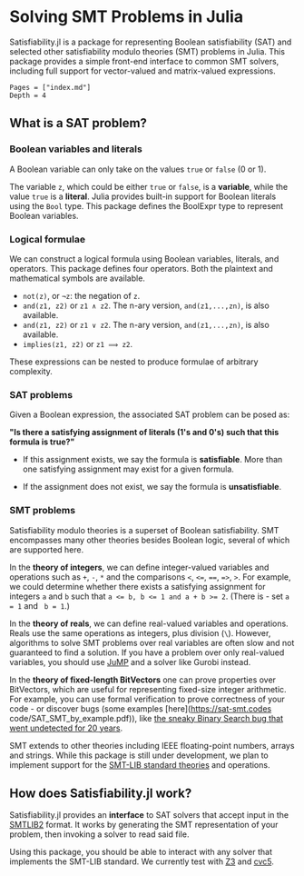 # Solving SMT Problems in Julia
Satisfiability.jl is a package for representing Boolean satisfiability (SAT) and selected other satisfiability modulo theories (SMT) problems in Julia. This package provides a simple front-end interface to common SMT solvers, including full support for vector-valued and matrix-valued expressions.

```@contents
Pages = ["index.md"]
Depth = 4
```

## What is a SAT problem?
### Boolean variables and literals
A Boolean variable can only take on the values `true` or `false` (0 or 1).

The variable `z`, which could be either `true` or `false`, is a **variable**, while the value `true` is a **literal**. Julia provides built-in support for Boolean literals using the `Bool` type. This package defines the BoolExpr type to represent Boolean variables.

### Logical formulae
We can construct a logical formula using Boolean variables, literals, and operators. This package defines four operators. Both the plaintext and mathematical symbols are available.

* `not(z)`, or `¬z`: the negation of `z`.
* `and(z1, z2)` or `z1 ∧ z2`. The n-ary version, `and(z1,...,zn)`, is also available.
* `and(z1, z2)` or `z1 ∨ z2`. The n-ary version, `and(z1,...,zn)`, is also available.
* `implies(z1, z2)` or `z1 ⟹ z2`.

These expressions can be nested to produce formulae of arbitrary complexity.

### SAT problems
Given a Boolean expression, the associated SAT problem can be posed as:

**"Is there a satisfying assignment of literals (1's and 0's) such that this formula is true?"**

* If this assignment exists, we say the formula is **satisfiable**. More than one satisfying assignment may exist for a given formula.

* If the assignment does not exist, we say the formula is **unsatisfiable**.

### SMT problems
Satisfiability modulo theories is a superset of Boolean satisfiability. SMT encompasses many other theories besides Boolean logic, several of which are supported here.

In the **theory of integers**, we can define integer-valued variables and operations such as `+`, `-`, `*` and the comparisons `<`, `<=`, `==`, `=>`, `>`. For example, we could determine whether there exists a satisfying assignment for integers `a` and `b` such that `a <= b, b <= 1 and a + b >= 2`. (There is - set `a = 1` and ` b = 1`.)

In the **theory of reals**, we can define real-valued variables and operations. Reals use the same operations as integers, plus division (`\`). However, algorithms to solve SMT problems over real variables are often slow and not guaranteed to find a solution. If you have a problem over only real-valued variables, you should use [JuMP](https://jump.dev/) and a solver like Gurobi instead.

In the **theory of fixed-length BitVectors** one can prove properties over BitVectors, which are useful for representing fixed-size integer arithmetic. For example, you can use formal verification to prove correctness of your code - or discover bugs (some examples [here](https://sat-smt.codes code/SAT_SMT_by_example.pdf)), like [the sneaky Binary Search bug that went undetected for 20 years](https://thebittheories.com/the-curious-case-of-binary-search-the-famous-bug-that-remained-undetected-for-20-years-973e89fc212?gi=5adc69f5db4d).

SMT extends to other theories including IEEE floating-point numbers, arrays and strings. While this package is still under development, we plan to implement support for the [SMT-LIB standard theories](http://smtlib.cs.uiowa.edu/theories.shtml) and operations.

## How does Satisfiability.jl work?
Satisfiability.jl provides an **interface** to SAT solvers that accept input in the [SMTLIB2](http://www.smtlib.org/) format. It works by generating the SMT representation of your problem, then invoking a solver to read said file.

Using this package, you should be able to interact with any solver that implements the SMT-LIB standard. We currently test with [Z3](https://microsoft.github.io/z3guide/) and [cvc5](https://cvc5.github.io/).

